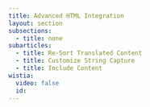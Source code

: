 ```yaml
---
title: Advanced HTML Integration
layout: section
subsections:
  - title: none
subarticles:
  - title: Re-Sort Translated Content
  - title: Customize String Capture
  - title: Include Content
wistia:
  video: false
  id:
---
```



